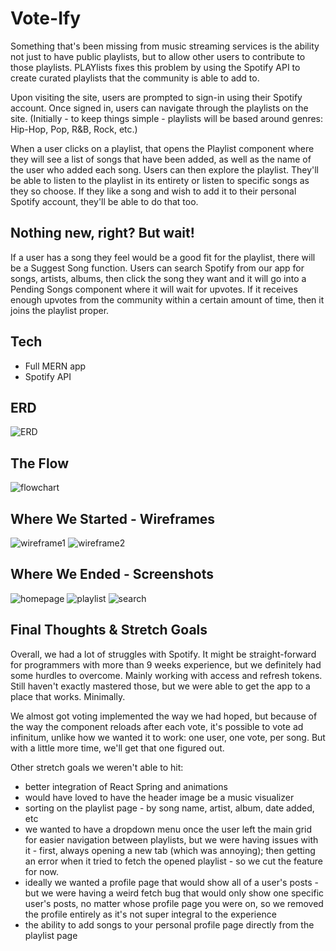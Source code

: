 # Vote-Ify

Something that's been missing from music streaming services is the ability not just to have public playlists, but to allow other users to contribute to those playlists. PLAYlists fixes this problem by using the Spotify API to create curated playlists that the community is able to add to.

Upon visiting the site, users are prompted to sign-in using their Spotify account. Once signed in, users can navigate through the playlists on the site. (Initially - to keep things simple - playlists will be based around genres: Hip-Hop, Pop, R&B, Rock, etc.)

When a user clicks on a playlist, that opens the Playlist component where they will see a list of songs that have been added, as well as the name of the user who added each song. Users can then explore the playlist. They'll be able to listen to the playlist in its entirety or listen to specific songs as they so choose. If they like a song and wish to add it to their personal Spotify account, they'll be able to do that too.

## Nothing new, right? But wait!

If a user has a song they feel would be a good fit for the playlist, there will be a Suggest Song function. Users can search Spotify from our app for songs, artists, albums, then click the song they want and it will go into a Pending Songs component where it will wait for upvotes. If it receives enough upvotes from the community within a certain amount of time, then it joins the playlist proper.

## Tech

- Full MERN app
- Spotify API

## ERD

![ERD](public/images/planning/erd.png)

## The Flow

![flowchart](public/images/planning/flowChart.png)

## Where We Started - Wireframes

![wireframe1](public/images/planning/homeGrid.png)
![wireframe2](public/images/planning/playlistShow.png)

## Where We Ended - Screenshots

![homepage](public/images/screenshots/home.png)
![playlist](public/images/screenshots/playlist.png)
![search](public/images/screenshots/search.png)

## Final Thoughts & Stretch Goals

Overall, we had a lot of struggles with Spotify. It might be straight-forward for programmers with more than 9 weeks experience, but we definitely had some hurdles to overcome. Mainly working with access and refresh tokens. Still haven't exactly mastered those, but we were able to get the app to a place that works. Minimally.

We almost got voting implemented the way we had hoped, but because of the way the component reloads after each vote, it's possible to vote ad infinitum, unlike how we wanted it to work: one user, one vote, per song. But with a little more time, we'll get that one figured out.

Other stretch goals we weren't able to hit: 

- better integration of React Spring and animations
- would have loved to have the header image be a music visualizer
- sorting on the playlist page - by song name, artist, album, date added, etc
- we wanted to have a dropdown menu once the user left the main grid for easier navigation between playlists, but we were having issues with it - first, always opening a new tab (which was annoying); then getting an error when it tried to fetch the opened playlist - so we cut the feature for now.
- ideally we wanted a profile page that would show all of a user's posts - but we were having a weird fetch bug that would only show one specific user's posts, no matter whose profile page you were on, so we removed the profile entirely as it's not super integral to the experience
- the ability to add songs to your personal profile page directly from the playlist page
